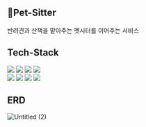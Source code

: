## 🐶Pet-Sitter
반려견과 산책을 맡아주는 펫시터를 이어주는 서비스 

## Tech-Stack
<img src="https://img.shields.io/badge/Java-007396?style=flat&logo=OpenJDK&logoColor=white"/> <img src="https://img.shields.io/badge/Gradle-02303A?style=flat&logo=Gradle&logoColor=white"/>  <img src="https://img.shields.io/badge/Spring Boot-6DB33FA?style=flat&logo=Spring Boot&logoColor=white"/>  <img src="https://img.shields.io/badge/Spring Security-6DB33F?style=flat&logo=Spring Security&logoColor=white"/>  
<img src="https://img.shields.io/badge/MySQL-4479A1?style=flat&logo=MySQL&logoColor=white"/> <img src="https://img.shields.io/badge/JWT-000000?style=flat&logo=JWT&logoColor=white"/> <img src="https://img.shields.io/badge/Redis-DC382D?style=flat&logo=Redis&logoColor=white"/> <img src="https://img.shields.io/badge/JUnit5-25A162?style=flat&logo=JUnit5&logoColor=white"/>

## ERD
![Untitled (2)](https://github.com/like-space/petSitter/assets/77376245/50f2d22f-b83b-4f1b-b86d-b617a541c8bb)

